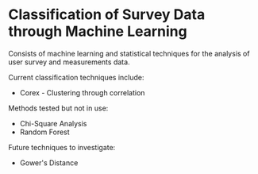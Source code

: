 # Classification of Survey Data through Machine Learning

Consists of machine learning and statistical techniques for the analysis of user survey and measurements data. 

Current classification techniques include:

- Corex - Clustering through correlation

Methods tested but not in use:

- Chi-Square Analysis
- Random Forest 

Future techniques to investigate:

- Gower's Distance
